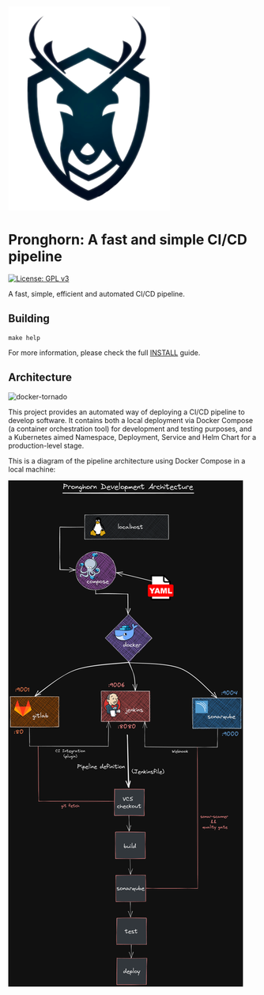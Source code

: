 [//]: # (Title of the project)

![logo](https://raw.githubusercontent.com/iWas-Coder/pronghorn/master/assets/logo.png)
# Pronghorn: A fast and simple CI/CD pipeline

[//]: # (GPLv3 License indicator)

[![License: GPL v3](https://img.shields.io/badge/License-GPLv3-blue.svg)](https://www.gnu.org/licenses/gpl-3.0.html)

[//]: # (README Body)

A fast, simple, efficient and automated CI/CD pipeline.

## Building
```shell
make help
```
For more information, please check the full [INSTALL](./INSTALL) guide.

## Architecture

![docker-tornado](https://miro.medium.com/max/624/0*lSZklwNLiZrkoitK.gif)

This project provides an automated way of deploying a CI/CD pipeline to develop software. It contains both a local deployment via Docker Compose (a container orchestration tool) for development and testing purposes, and a Kubernetes aimed Namespace, Deployment, Service and Helm Chart for a production-level stage.

This is a diagram of the pipeline architecture using Docker Compose in a local machine:

![dev-architecture](https://raw.githubusercontent.com/iWas-Coder/pronghorn/master/assets/architecture.png)
